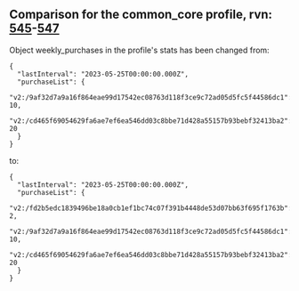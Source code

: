 ## Comparison for the common_core profile, rvn: [545](https://github.com/PRO100KatYT/FortniteProfileRevisions/tree/main/profiles/common_core/545%20common_core.json)-[547](https://github.com/PRO100KatYT/FortniteProfileRevisions/tree/main/profiles/common_core/547%20common_core.json)

Object weekly_purchases in the profile's stats has been changed from:

```
{
  "lastInterval": "2023-05-25T00:00:00.000Z",
  "purchaseList": {
    "v2:/9af32d7a9a16f864eae99d17542ec08763d118f3ce9c72ad05d5fc5f44586dc1": 10,
    "v2:/cd465f69054629fa6ae7ef6ea546dd03c8bbe71d428a55157b93bebf32413ba2": 20
  }
}
```

to:

```
{
  "lastInterval": "2023-05-25T00:00:00.000Z",
  "purchaseList": {
    "v2:/fd2b5edc1839496be18a0cb1ef1bc74c07f391b4448de53d07bb63f695f1763b": 2,
    "v2:/9af32d7a9a16f864eae99d17542ec08763d118f3ce9c72ad05d5fc5f44586dc1": 10,
    "v2:/cd465f69054629fa6ae7ef6ea546dd03c8bbe71d428a55157b93bebf32413ba2": 20
  }
}
```

<br><br>
